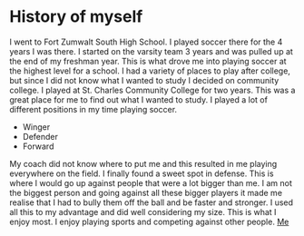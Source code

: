 # History of myself
 
I went to Fort Zumwalt South High School. I played soccer there for the 4 years I was there. I started on the varsity team 3 years and was pulled up at the end of my freshman year.
This is what drove me into playing soccer at the highest level for a school. I had a variety of places to play after college, but since I did not know what I wanted to study I decided on community college.
I played at St. Charles Community College for two years. This was a great place for me to find out what I wanted to study. I played a lot of different positions in my time playing soccer. 

- Winger
- Defender
- Forward

My coach did not know where to put me and this resulted in me playing everywhere on the field. I finally found a sweet spot in defense. This is where I would go up against people that were a lot bigger than me.
I am not the biggest person and going against all these bigger players it made me realise that I had to bully them off the ball and be faster and stronger.
I used all this to my advantage and did well considering my size. This is what I enjoy most. I enjoy playing sports and competing against other people.
[Me](https://www.hudl.com/profile/10598210/Jacob-Booker)
